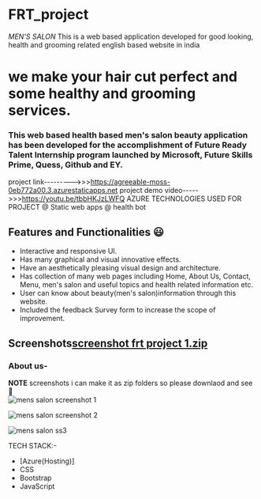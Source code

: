 
# FRT_project
*MEN'S SALON*
This is a web based application developed for good looking, health and grooming  related english based website in india
# we make your hair cut perfect and some healthy and grooming services.

### This web based health based men's salon beauty application has been developed for the accomplishment of Future Ready Talent Internship program launched by Microsoft, Future Skills Prime, Quess, Github and EY.

project link--------->>>https://agreeable-moss-0eb772a00.3.azurestaticapps.net
project demo video----->>>https://youtu.be/tbbHKJzLWFQ
AZURE TECHNOLOGIES USED FOR PROJECT
@ Static web apps 
@ health bot


## Features and Functionalities 😃

- Interactive and responsive UI.
- Has many graphical and visual innovative effects.
- Have an aesthetically pleasing visual design and architecture.
- Has collection of many web pages including Home, About Us, Contact, Menu, men's salon and useful topics and health related information etc.
- User can know about beauty(men's salon)information through this website.
- Included the feedback Survey form to increase the scope of improvement. 

## Screenshots[screenshot frt project 1.zip](https://github.com/satyanarayana-4O3/FRT_project/files/11833757/screenshot.frt.project.1.zip)

### About us-
**NOTE** screenshots i can make it as zip folders so please downlaod and see
 📸       
    ![mens salon screenshot 1](https://github.com/satyanarayana-4O3/project_FRT/assets/113750398/9bfbddbf-25e3-465f-9d45-6fcc9ecf9fd6)

![mens salon screenshot 2](https://github.com/satyanarayana-4O3/project_FRT/assets/113750398/3cd7f902-03be-455f-a690-a32d20c69d65)

![mens salon ss3](https://github.com/satyanarayana-4O3/project_FRT/assets/113750398/fc1e5ae8-0666-4055-8690-c79157d07342)


TECH STACK:-
- [Azure(Hosting)]
- CSS
- Bootstrap
- JavaScript
